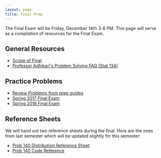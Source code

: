 ```yaml
---
layout: page
title: Final Prep
---
```


The Final Exam will be Friday, December 14th 3-6 PM. This page will serve as a
compilation of resources for the Final Exam.

## General Resources

- [Scope of Final](/prep/final_content)
- [Professor Adhikari's Problem Solving FAQ (Stat 134)](https://www.stat.berkeley.edu/~ani/s134s17/faq.html)

## Practice Problems

- [Review Problems from prep guides](/prep)
- [Spring 2017 Final Exam](/assets/final_sp_17.pdf)
- [Spring 2018 Final Exam](/assets/final_sp_18.pdf)


## Reference Sheets

We will hand out two reference sheets during the final. Here are the ones from
last semester which will be updated slightly for this semester:

- [Prob 140 Distribution Reference Sheet](/assets/final_reference.pdf)
- [Prob 140 Code Reference](/assets/final_reference_code.pdf)


